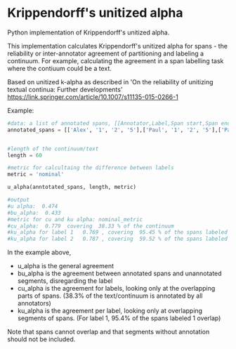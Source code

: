 # Krippendorff's unitized alpha
Python implementation of Krippendorff's unitized alpha.

This implementation calculates Krippendorff's unitized alpha for spans -
the reliability or inter-annotator agreement of partitioning and labeling a continuum.
For example, calculating the agreement in a span labelling task where the contiuum could be a text. 

Based on unitized k-alpha as described in 'On the reliability of unitizing textual 
continua: Further developments'
https://link.springer.com/article/10.1007/s11135-015-0266-1

Example:

```python
#data: a list of annotated spans, [[Annotator,Label,Span start,Span end],..]
annotated_spans = [['Alex', '1', '2', '5'],['Paul', '1', '2', '5'],['Paul', '2', '10', '20'],['Susan', '2', '2', '5'],['Susan', '2', '15', '20']]


#length of the continuum/text
length = 60

#metric for calcultaing the difference between labels
metric = 'nominal'

u_alpha(anntotated_spans, length, metric)

#output
#u alpha:  0.474
#bu_alpha:  0.433
#metric for cu and ku alpha: nominal_metric
#cu_alpha:  0.779  covering  38.33 % of the continuum
#ku_alpha for label 1   0.769 , covering  95.45 % of the spans labeled  1
#ku_alpha for label 2   0.787 , covering  59.52 % of the spans labeled  2
```

In the example above, 
- u_alpha is the general agreement
- bu_alpha is the agreement between annotated spans and unannotated segments, disregarding the label
- cu_alpha is the agreement for labels, looking only at the overlapping parts of spans. (38.3% of the text/continuum is annotated by all annotators)
- ku_alpha is the agreement per label, looking only at overlapping segments of spans. (For label 1, 95.4% of the spans labeled 1 overlap)

Note that spans cannot overlap and that segments without annotation should not be included. 



